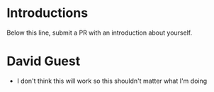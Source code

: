 # Introductions

Below this line, submit a PR with an introduction about yourself.
# David Guest
- I don't think this will work so this shouldn't matter what I'm doing
